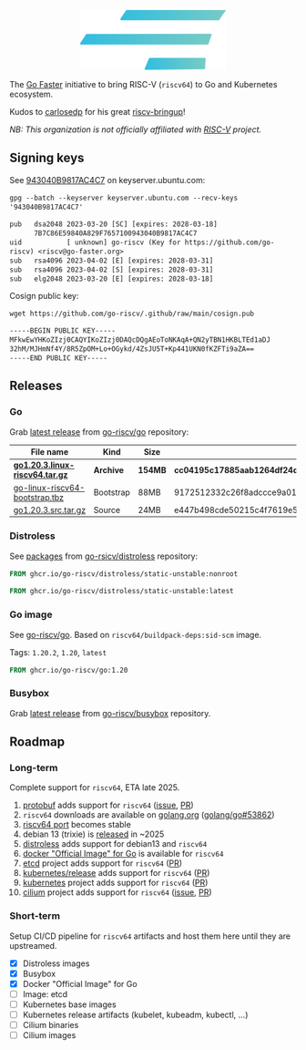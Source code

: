<p align="center">
<a href="https://go-faster.org"><img src="./profile/logo_borderless.svg" width="256" height="105" alt="go faster logo"></a>
</p>

The [Go Faster](https://github.com/go-faster/) initiative to bring RISC-V (`riscv64`) to Go and Kubernetes ecosystem.

Kudos to [carlosedp](https://github.com/carlosedp) for his great [riscv-bringup](https://github.com/carlosedp/riscv-bringup/)!

*NB: This organization is not officially affiliated with [RISC-V](https://riscv.org/) project.*

## Signing keys

See [943040B9817AC4C7][keyserver] on keyserver.ubuntu.com:

[keyserver]: https://keyserver.ubuntu.com/pks/lookup?search=943040B9817AC4C7&fingerprint=on&op=index

```
gpg --batch --keyserver keyserver.ubuntu.com --recv-keys '943040B9817AC4C7'
```

```
pub   dsa2048 2023-03-20 [SC] [expires: 2028-03-18]
      7B7C86E59840A829F7657100943040B9817AC4C7
uid           [ unknown] go-riscv (Key for https://github.com/go-riscv) <riscv@go-faster.org>
sub   rsa4096 2023-04-02 [E] [expires: 2028-03-31]
sub   rsa4096 2023-04-02 [S] [expires: 2028-03-31]
sub   elg2048 2023-03-20 [E] [expires: 2028-03-18]
```

Cosign public key:

```
wget https://github.com/go-riscv/.github/raw/main/cosign.pub
```
```
-----BEGIN PUBLIC KEY-----
MFkwEwYHKoZIzj0CAQYIKoZIzj0DAQcDQgAEoToNKAqA+QN2yTBN1HKBLTEd1aDJ
32hM/MJHmNf4Y/8R5ZpOM+Lo+OGykd/4ZsJU5T+Kp441UKN0fKZFTi9aZA==
-----END PUBLIC KEY-----
```

## Releases

### Go
Grab [latest release][go-latest] from [go-riscv/go][go-repo] repository:

| File name | Kind | Size | SHA256 |
|-----------|------|------|--------|
| [**go1.20.3.linux-riscv64.tar.gz**](https://github.com/go-riscv/go/releases/download/build-230412.0/go1.20.3.linux-riscv64.tar.gz) | **Archive** | **154MB** | **cc04195c17885aab1264df24d09e417854bebbc6e567e422cdce1eb6399053bc** |
| [go-linux-riscv64-bootstrap.tbz](https://github.com/go-riscv/go/releases/download/build-230412.0/go-linux-riscv64-bootstrap.tbz) | Bootstrap | 88MB | 9172512332c26f8adccce9a0177292f19efa2f0b5eca5ac4855539973a301195 |
| [go1.20.3.src.tar.gz](https://github.com/go-riscv/go/releases/download/build-230412.0/go1.20.3.src.tar.gz) | Source | 24MB | e447b498cde50215c4f7619e5124b0fc4e25fb5d16ea47271c47f278e7aa763a |

[go-repo]: https://github.com/go-riscv/go
[go-latest]: https://github.com/go-riscv/go/releases/latest

### Distroless

See [packages][distroless-packages] from [go-rsicv/distroless][distroless-repo] repository:

```dockerfile
FROM ghcr.io/go-riscv/distroless/static-unstable:nonroot
```

```dockerfile
FROM ghcr.io/go-riscv/distroless/static-unstable:latest
```

### Go image
See [go-riscv/go][docker-package]. Based on `riscv64/buildpack-deps:sid-scm` image.

Tags: `1.20.2`, `1.20`, `latest`

[docker-package]: https://github.com/go-riscv/docker-library-go/pkgs/container/go

```dockerfile
FROM ghcr.io/go-riscv/go:1.20
```

[distroless-packages]: https://github.com/orgs/go-riscv/packages?repo_name=distroless
[distroless-repo]: https://github.com/go-riscv/distroless

### Busybox

Grab [latest release][busybox-latest] from [go-riscv/busybox][busybox-repo] repository.

[busybox-repo]: https://github.com/go-riscv/busybox
[busybox-latest]: https://github.com/go-riscv/busybox/releases/latest

## Roadmap
###  Long-term

Complete support for `riscv64`, ETA late 2025.

1. [protobuf][protobuf] adds support for `riscv64` ([issue][protobuf-issue], [PR][protobuf-pr])
2. `riscv64` downloads  are available on [golang.org](https://golang.org/dl/) ([golang/go#53862][go-issue])
3. [riscv64 port](https://wiki.debian.org/Ports/riscv64) becomes stable
4. debian 13 (trixie) is [released](https://en.wikipedia.org/wiki/Debian_version_history) in ~2025
5. [distroless](https://github.com/GoogleContainerTools/distroless/) adds support for  debian13 and `riscv64`
6. [docker "Official Image" for Go](https://github.com/docker-library/golang) is available for `riscv64`
7. [etcd][etcd] project adds support for `riscv64` ([PR][etcd-pr])
8. [kubernetes/release][k8s-release] adds support for `riscv64` ([PR][k8s-release-pr])
9. [kubernetes][k8s] project adds support for `riscv64` ([PR][k8s-pr])
10. [cilium][cilium] project adds support for `riscv64` ([issue][cilium-issue], [PR][cilium-pr])

[go-issue]: https://github.com/golang/go/issues/53862
[protobuf]: https://github.com/protocolbuffers/protobuf
[protobuf-issue]: https://github.com/protocolbuffers/protobuf/issues/12266
[protobuf-pr]: https://github.com/protocolbuffers/protobuf/pull/12244
[etcd]: https://github.com/etcd-io/etcd
[etcd-pr]: https://github.com/etcd-io/etcd/pull/15490
[k8s-release]: https://github.com/kubernetes/release
[k8s-release-pr]: https://github.com/kubernetes/release/pull/2968
[k8s]: https://github.com/kubernetes/kubernetes
[k8s-pr]: https://github.com/kubernetes/kubernetes/pull/116686
[cilium]: https://github.com/cilium/cilium
[cilium-issue]: https://github.com/cilium/cilium/issues/24434
[cilium-pr]: https://github.com/cilium/cilium/pull/24436

### Short-term

Setup CI/CD pipeline for `riscv64` artifacts and host them here until they are upstreamed.

- [x] Distroless images
- [x] Busybox
- [x] Docker "Official Image" for Go
- [ ] Image: etcd
- [ ] Kubernetes base images
- [ ] Kubernetes release artifacts (kubelet, kubeadm, kubectl, ...)
- [ ] Cilium binaries
- [ ] Cilium images